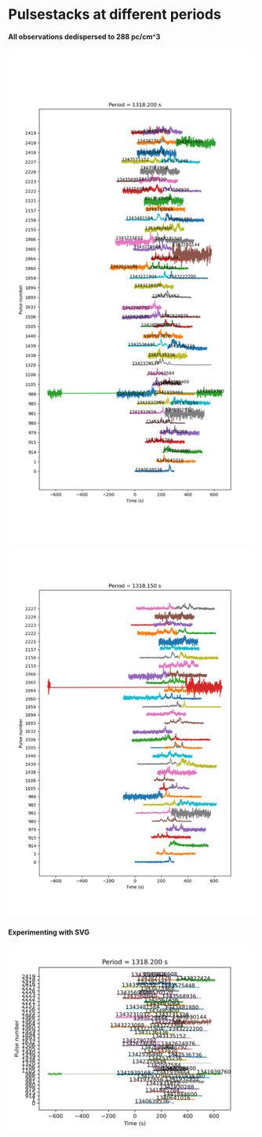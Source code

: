 # Pulsestacks at different periods

#### All observations dedispersed to 288 pc/cm^3

![1318.2 seconds, DM = 288](pulsestack_1318.2s_DM_288.png)
![1318.15 seconds, DM = 288](pulsestack_1318.15s_DM_288.png)

#### Experimenting with SVG

![1318.2 seconds, DM = 288](pulsestack_1318.2s_DM_288.svg)
